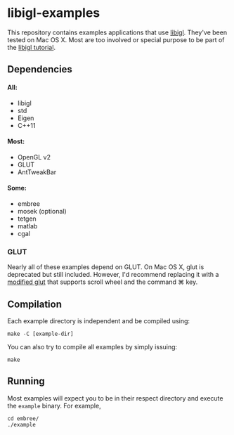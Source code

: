 # libigl-examples

This repository contains examples applications that use
[libigl](libigl.github.io/libigl/). They've been tested on Mac OS X. Most are
too involved or special purpose to be part of the [libigl
tutorial](libigl.github.io/libigl/tutorial/tutorial.html).

## Dependencies

#### All:

- libigl
- std
- Eigen
- C++11

#### Most:

- OpenGL v2
- GLUT
- AntTweakBar

#### Some:

- embree
- mosek (optional)
- tetgen
- matlab
- cgal

### GLUT

Nearly all of these examples depend on GLUT. On Mac OS X, glut is deprecated
but still included. However, I'd recommend replacing it with a [modified
glut](https://github.com/alecjacobson/glut) that supports scroll wheel and the
command ⌘ key. 

## Compilation

Each example directory is independent and be compiled using:

    make -C [example-dir]

You can also try to compile all examples by simply issuing:

    make

## Running

Most examples will expect you to be in their respect directory and execute the
`example` binary. For example,

    cd embree/
    ./example

